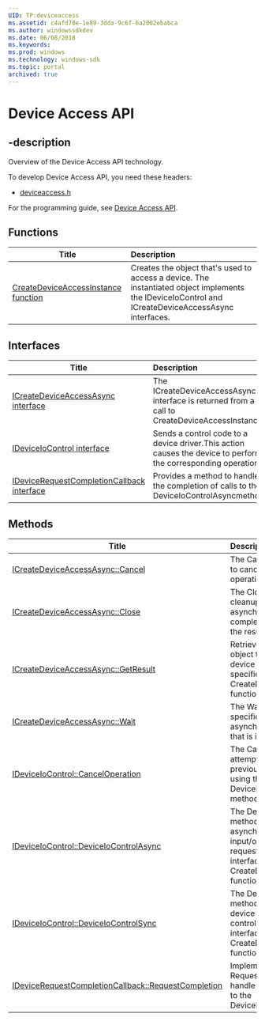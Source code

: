 ```yaml
---
UID: TP:deviceaccess
ms.assetid: c4afd78e-1e89-3dda-9c6f-6a2002ebabca
ms.author: windowssdkdev
ms.date: 06/08/2018
ms.keywords: 
ms.prod: windows
ms.technology: windows-sdk
ms.topic: portal
archived: true
---
```


# Device Access API

## -description

Overview of the Device Access API technology.

To develop Device Access API, you need these headers:

 * [deviceaccess.h](../deviceaccess/index.md)

For the programming guide, see [Device Access API](/previous-versions/windows/desktop/deviceaccess).

## Functions

| Title   | Description   |
| ---- |:---- |
| [CreateDeviceAccessInstance function](..\deviceaccess\nf-deviceaccess-createdeviceaccessinstance.md) | Creates the object that's used to access a device. The instantiated object implements the IDeviceIoControl and ICreateDeviceAccessAsync interfaces. |

## Interfaces

| Title   | Description   |
| ---- |:---- |
| [ICreateDeviceAccessAsync interface](..\deviceaccess\nn-deviceaccess-icreatedeviceaccessasync.md) | The ICreateDeviceAccessAsync interface is returned from a call to CreateDeviceAccessInstance. |
| [IDeviceIoControl interface](..\deviceaccess\nn-deviceaccess-ideviceiocontrol.md) | Sends a control code to a device driver.This action causes the device to perform the corresponding operation. |
| [IDeviceRequestCompletionCallback interface](..\deviceaccess\nn-deviceaccess-idevicerequestcompletioncallback.md) | Provides a method to handle the completion of calls to the DeviceIoControlAsyncmethod. |

## Methods

| Title   | Description   |
| ---- |:---- |
| [ICreateDeviceAccessAsync::Cancel](..\deviceaccess\nf-deviceaccess-icreatedeviceaccessasync-cancel.md) | The Cancel method attempts to cancel an asynchronous operation that is in progress. |
| [ICreateDeviceAccessAsync::Close](..\deviceaccess\nf-deviceaccess-icreatedeviceaccessasync-close.md) | The Close method performs cleanup after the asynchronous operation is completed and you retrieve the results. |
| [ICreateDeviceAccessAsync::GetResult](..\deviceaccess\nf-deviceaccess-icreatedeviceaccessasync-getresult.md) | Retrieves an IDeviceIoControl object that's bound to the device interface that's specified in a call to the CreateDeviceAccessInstance function. |
| [ICreateDeviceAccessAsync::Wait](..\deviceaccess\nf-deviceaccess-icreatedeviceaccessasync-wait.md) | The Wait method waits a specified length of time for an asynchronous bind operation that is in progress to finish. |
| [IDeviceIoControl::CancelOperation](..\deviceaccess\nf-deviceaccess-ideviceiocontrol-canceloperation.md) | The CancelOperation method attempts to cancel a previously issued call by using the DeviceIoControlAsync method. |
| [IDeviceIoControl::DeviceIoControlAsync](..\deviceaccess\nf-deviceaccess-ideviceiocontrol-deviceiocontrolasync.md) | The DeviceIoControlAsync method sends an asynchronous device input/output (I/O) control request to the device interface that the call to the CreateDeviceAccessInstance function specified. |
| [IDeviceIoControl::DeviceIoControlSync](..\deviceaccess\nf-deviceaccess-ideviceiocontrol-deviceiocontrolsync.md) | The DeviceIoControlSync method sends a synchronous device input/output (I/O) control request to the device interface that the call to the CreateDeviceAccessInstance function specified. |
| [IDeviceRequestCompletionCallback::RequestCompletion](..\deviceaccess\nf-deviceaccess-idevicerequestcompletioncallback-requestcompletion.md) | Implement the RequestCompletion method to handle the completion of calls to the DeviceIoControlAsyncmethod. |
